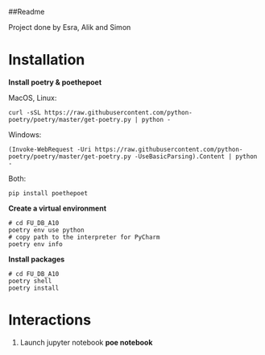 ##Readme

Project done by Esra, Alik and Simon

# Installation
**Install poetry & poethepoet**

MacOS, Linux: 

    curl -sSL https://raw.githubusercontent.com/python-poetry/poetry/master/get-poetry.py | python -

Windows:
 
    (Invoke-WebRequest -Uri https://raw.githubusercontent.com/python-poetry/poetry/master/get-poetry.py -UseBasicParsing).Content | python -
    
Both:

    pip install poethepoet

**Create a virtual environment**

    # cd FU_DB_A10
    poetry env use python
    # copy path to the interpreter for PyCharm 
    poetry env info
    
**Install packages**

    # cd FU_DB_A10
    poetry shell
    poetry install
    
# Interactions
1. Launch jupyter notebook **poe notebook**